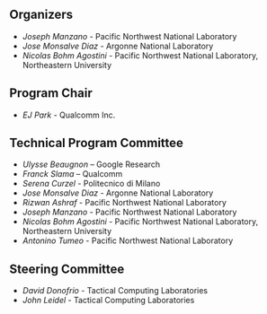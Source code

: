 ## Organizers

* *Joseph Manzano* - Pacific Northwest National Laboratory
* *Jose Monsalve Diaz* - Argonne National Laboratory
* *Nicolas Bohm Agostini* - Pacific Northwest National Laboratory, Northeastern University

## Program Chair

* *EJ Park* - Qualcomm Inc.

## Technical Program Committee

* *Ulysse Beaugnon* – Google Research
* *Franck Slama* – Qualcomm
* *Serena Curzel* - Politecnico di Milano
* *Jose Monsalve Diaz* - Argonne National Laboratory
* *Rizwan Ashraf* - Pacific Northwest National Laboratory
* *Joseph Manzano* - Pacific Northwest National Laboratory
* *Nicolas Bohm Agostini* - Pacific Northwest National Laboratory, Northeastern University
* *Antonino Tumeo* - Pacific Northwest National Laboratory

## Steering Committee

* *David Donofrio* - Tactical Computing Laboratories
* *John Leidel* - Tactical Computing Laboratories
